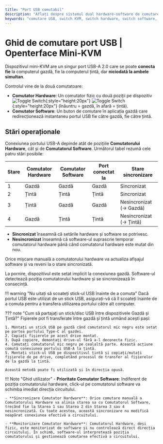 ```yaml
---
title: "Port USB comutabil"
description: "Aflați despre sistemul dual hardware-software de comutare USB în Openterface Mini-KVM. Înțelegeți cele patru stări operaționale, ghidurile de siguranță și capacitățile viitoare de acces la distanță."
keywords: "comutare USB, switch KVM, switch hardware, switch software, control port USB, KVM peste USB, KVM peste IP, acces la distanță, gestionare dispozitive USB, periferice computer, gestionare alimentare USB"
---
```


# **Ghid de comutare port USB** | Openterface Mini-KVM

Dispozitivul mini-KVM are un singur port USB-A 2.0 care se poate **conecta fie** la computerul gazdă, fie la computerul țintă, dar **niciodată la ambele simultan**.

Controlul vine de la două comutatoare:

- **Comutator Hardware**: Un comutator fizic cu două poziții pe dispozitiv ![Toggle Switch](https://assets.openterface.com/images/shell-icons/toggle-h-t.svg#only-light){:style="height:20px"} ![Toggle Switch](https://assets.openterface.com/images/shell-icons/toggle-h-t_1.svg#only-dark){:style="height:20px"} (înăuntru = gazdă, în afară = țintă).
- **Comutator Software**: Un buton de comutare în aplicația gazdă care redirecționează instantaneu portul USB fie către gazdă, fie către țintă.

## Stări operaționale

Conexiunea portului USB-A depinde atât de pozițiile **Comutatorului Hardware**, cât și de **Comutatorul Software**. Următorul tabel rezumă cele patru stări posibile:

| **Stare** | **Comutator Hardware** | **Comutator Software** | **Port conectat la** | **Stare sincronizare** |
|-----------|------------------------|------------------------|---------------------|------------------------|
| 1         | Gazdă                 | Gazdă                 | Gazdă               | Sincronizat           |
| 2         | Țintă                 | Țintă                 | Țintă               | Sincronizat           |
| 3         | Țintă                 | Gazdă                 | Gazdă               | Nesincronizat (→ Gazdă) |
| 4         | Gazdă                 | Țintă                 | Țintă               | Nesincronizat (→ Țintă) |

- **Sincronizat** înseamnă că setările hardware și software se potrivesc.
- **Nesincronizat** înseamnă că software-ul suprascrie temporar comutatorul hardware până când comutatorul hardware este mutat din nou.

Orice mișcare manuală a comutatorului hardware va actualiza afișajul software și va reveni la o stare sincronizată.

La pornire, dispozitivul este setat implicit la conexiunea gazdă. Software-ul detectează poziția comutatorului hardware și se sincronizează în consecință.

!!! warning "Nu uitați să scoateți stick-ul USB înainte de a comuta"
    Dacă portul USB este utilizat de un stick USB, asigurați-vă că îl scoateți înainte de a comuta pentru a transfera utilizarea portului către alt computer.

??? note "Cum să partajați un stick/disc USB între dispozitivele Gazdă și Țintă?"
    Fișierele pot fi transferate între gazdă și țintă urmând acești pași:

    1. Montați un stick USB pe gazdă când comutatorul mic negru este setat pe partea portului Type-C al gazdei.
    2. Copiați fișierele pe acest drive montat.
    3. După copiere, demontați drive-ul fără a-l deconecta fizic.
    4. Comutați comutatorul mic negru pe cealaltă parte. Această acțiune comută conexiunea portului USB-A la țintă.
    5. Montați stick-ul USB pe dispozitivul țintă și copiați/mutați fișierele de pe drive, completând procesul de transfer al fișierelor de la gazdă la țintă.

    Această metodă poate fi utilizată și în direcția opusă.

!!! Note "Ghid utilizator"
    - **Prioritate Comutator Software**: Indiferent de poziția comutatorului hardware, click-ul pe comutatorul software va schimba imediat direcția circuitului.

    - **Sincronizare Comutator Hardware**: Orice comutare manuală a Comutatorului Hardware va alinia starea sa cu Comutatorul Software, trecând fie la Starea 1 sau Starea 2 din Starea 3 sau 4 nesincronizată. Cu toate acestea, această sincronizare nu modifică neapărat conexiunea efectivă a circuitului.

    - **Monitorizare Comutator Hardware**: Comutatorul Hardware, deși fizic, este monitorizat de software și nu controlează direct direcția circuitului. În schimb, software-ul interpretează poziția comutatorului și gestionează comutarea efectivă a circuitului.
